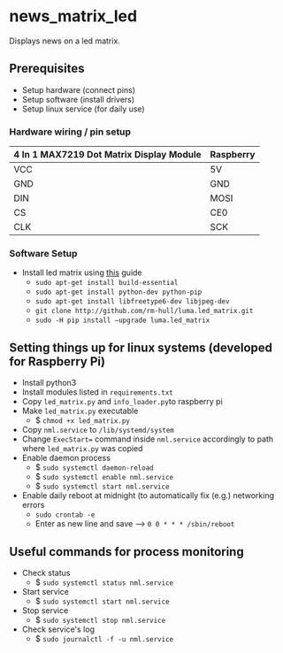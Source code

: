 # news_matrix_led
Displays news on a led matrix.

## Prerequisites

* Setup hardware (connect pins)
* Setup software (install drivers)
* Setup linux service (for daily use)

### Hardware wiring / pin setup 

| 4 In 1 MAX7219 Dot Matrix Display Module	| Raspberry |
|--|--|
| VCC	| 5V |
| GND	| GND |
| DIN	| MOSI |
| CS	| CE0 |
| CLK	| SCK |

### Software Setup

* Install led matrix using [this](https://tutorial.cytron.io/2018/11/22/displaying-max7219-dot-matrix-using-raspberry-pi/) guide
  * `sudo apt-get install build-essential`
  * `sudo apt-get install python-dev python-pip`
  * `sudo apt-get install libfreetype6-dev libjpeg-dev`
  * `git clone http://github.com/rm-hull/luma.led_matrix.git`
  * `sudo -H pip install –upgrade luma.led_matrix`

## Setting things up for linux systems (developed for Raspberry Pi)

* Install python3
* Install modules listed in `requirements.txt`
* Copy `led_matrix.py` and `info_loader.py`to raspberry pi
* Make `led_matrix.py` executable
    * $ `chmod +x led_matrix.py`
* Copy `nml.service` to `/lib/systemd/system`
* Change `ExecStart=` command inside `nml.service` accordingly to path where `led_matrix.py` was copied
* Enable daemon process
    * $ `sudo systemctl daemon-reload`
    * $ `sudo systemctl enable nml.service`
    * $ `sudo systemctl start nml.service`
* Enable daily reboot at midnight (to automatically fix (e.g.) networking errors
  * `sudo crontab -e`
  * Enter as new line and save --> `0 0 * * * /sbin/reboot`

## Useful commands for process monitoring

* Check status
    * $ `sudo systemctl status nml.service`
* Start service
    * $ `sudo systemctl start nml.service`
* Stop service
    * $ `sudo systemctl stop nml.service`
* Check service's log
    * $ `sudo journalctl -f -u nml.service`
